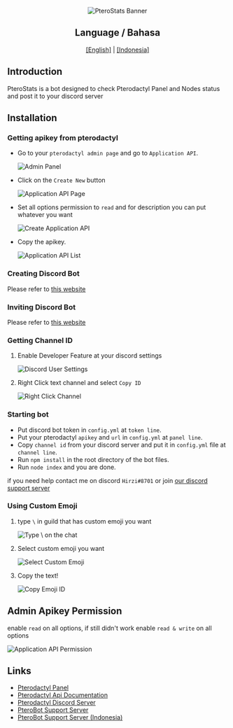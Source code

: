 <div align="center">

![PteroStats Banner](https://cdn.discordapp.com/attachments/626755594526916629/978478722489393153/20220524_090325.png)

## Language / Bahasa
[[English]](https://github.com/HirziDevs/PteroStats/blob/dev/README.md) | [[Indonesia]](https://github.com/HirziDevs/PteroStats/blob/dev/Indo.md)

</div>

## Introduction
PteroStats is a bot designed to check Pterodactyl Panel and Nodes status and post it to your discord server

## Installation

### Getting apikey from pterodactyl
- Go to your `pterodactyl admin page` and go to `Application API`.

    ![Admin Panel](https://usercontent.catto.pictures/hirzi/d5225df9-7395-491b-a214-dcd110b12308.png)

- Click on the `Create New` button

    ![Application API Page](https://usercontent.catto.pictures/hirzi/5ac33e25-ac37-416a-99a6-46d860a51645.png)

- Set all options permission to `read` and for description you can put whatever you want

    ![Create Application API](https://usercontent.catto.pictures/hirzi/a0c4a721-e1eb-483f-9a36-0c2aaa213186.png)

- Copy the apikey.

    ![Application API List](https://usercontent.catto.pictures/hirzi/086111e0-0ffa-48ee-8839-801e0c3678cc.png)

### Creating Discord Bot
Please refer to [this website](https://discordjs.guide/preparations/setting-up-a-bot-application.html)

### Inviting Discord Bot
Please refer to [this website](https://discordjs.guide/preparations/adding-your-bot-to-servers.html)

### Getting Channel ID
1. Enable Developer Feature at your discord settings

    ![Discord User Settings](https://usercontent.catto.pictures/hirzi/c5e825d1-c323-4b19-a11b-e2f004d4906e.png)

2. Right Click text channel and select `Copy ID`

    ![Right Click Channel](https://usercontent.catto.pictures/hirzi/e5fa4f62-b28f-45fd-a544-429f23899edb.png)

### Starting bot
- Put discord bot token in `config.yml` at `token line`.
- Put your pterodactyl `apikey` and `url` in `config.yml` at `panel line`.
- Copy `channel id` from your discord server and put it in `config.yml` file at `channel line`.
- Run `npm install` in the root directory of the bot files.
- Run `node index` and you are done.

if you need help contact me on discord `Hirzi#8701` or join [our discord support server](https://discord.gg/zv6maQRah3)

### Using Custom Emoji
1. type `\` in guild that has custom emoji you want

    ![Type \ on the chat](https://usercontent.catto.pictures/hirzi/1f59b255-7c5d-48f2-ab93-5358429cec83.png)

2. Select custom emoji you want

    ![Select Custom Emoji](https://usercontent.catto.pictures/hirzi/38098261-7257-4e4d-8945-4ac5c252c952.png)

3. Copy the text!

    ![Copy Emoji ID](https://usercontent.catto.pictures/hirzi/33800ccf-9ed5-4d54-9747-2983b23e1755.png)

## Admin Apikey Permission

enable `read` on all options, if still didn't work enable `read & write` on all options

![Application API Permission](https://media.discordapp.net/attachments/819757140155564062/876320084992331816/Screenshot_2021-08-15-11-20-05-56.jpg)

## Links

- [Pterodactyl Panel](https://pterodactyl.io)
- [Pterodactyl Api Documentation](https://dashflo/docs/api/pterodactyl/v1)
- [Pterodactyl Discord Server](https://discord.gg/pterodactyl)
- [PteroBot Support Server](https://discord.gg/zv6maQRah3)
- [PteroBot Support Server (Indonesia)](https://discord.gg/EYaFB7WSg6)